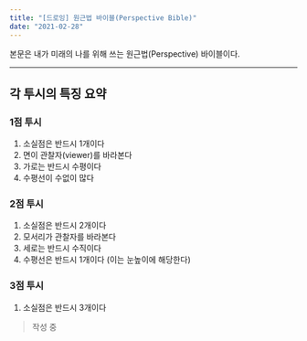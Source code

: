 ```yaml
---
title: "[드로잉] 원근법 바이블(Perspective Bible)"
date: "2021-02-28"
---
```


본문은 내가 미래의 나를 위해 쓰는 원근법(Perspective) 바이블이다.

---

## 각 투시의 특징 요약

### 1점 투시

1. 소실점은 반드시 1개이다
1. 면이 관찰자(viewer)를 바라본다
1. 가로는 반드시 수평이다
1. 수평선이 수없이 많다

### 2점 투시

1. 소실점은 반드시 2개이다
1. 모서리가 관찰자를 바라본다
1. 세로는 반드시 수직이다
1. 수평선은 반드시 1개이다 (이는 눈높이에 해당한다)

### 3점 투시

1. 소실점은 반드시 3개이다

> 작성 중
